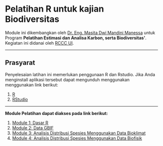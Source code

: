 # Pelatihan R untuk kajian Biodiversitas 
Module ini dikembangkan oleh [Dr. Eng. Masita Dwi Mandini Manessa](https://www.linkedin.com/in/masita-dwi-mandini-manessa-93b155170/) untuk Program **Pelatihan Estimasi dan Analisa Karbon, serta Biodiversitas'**. Kegiatan ini didanai oleh [RCCC UI](https://rccc.ui.ac.id/rccc/).   

--------------

## Prasyarat

Penyelesaian latihan ini memerlukan penggunaan R dan Rstudio. Jika Anda menginstall aplikasi tersebut dapat mengunduh menggunakan menggunakan link berikut:

1. [R](https://cran.r-project.org/bin/windows/base/)
2. [RStudio](https://posit.co/download/rstudio-desktop/)

--------------
**Module Pelatihan dapat diakses pada link berikut:**
1. [Module 1: Dasar R](https://github.com/manessa-md/maxent.github.io/blob/main/Module02A.md)
2. [Module 2: Data GBIF](https://github.com/manessa-md/maxent.github.io/blob/main/Module02C.md)
3. [Module 3: Analisis Distribusi Spesies Menggunakan Data Bioklimat](https://github.com/manessa-md/maxent.github.io/blob/main/Module02B.md)
4. [Module 4: Analisis Distribusi Spesies Menggunakan Data Biofisik](https://github.com/manessa-md/maxent.github.io/blob/main/Module0DC.md)
